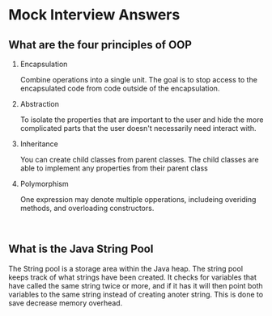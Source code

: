 # Mock Interview Answers
## What are the four principles of OOP
1. Encapsulation <br>
  
  
      Combine operations into a single unit. The goal is to stop access to the encapsulated code from code outside of the encapsulation.
  
  
2. Abstraction <br>
  
  
      To isolate the properties that are important to the user and hide the more complicated parts that the user doesn't necessarily need interact with.
  
  
3. Inheritance<br>
   
   
   You can create child classes from parent classes. The child classes are able to implement any properties from their parent class
   
   
4. Polymorphism <br>
    
    
    One expression may denote multiple opperations, includeing overiding methods, and overloading constructors.
    
   <br>
    
    
    
## What is the Java String Pool
   
   
   The String pool is a storage area within the Java heap. The string pool keeps track of what strings have been created. It checks for variables that have called the same string twice or more, and if
   it has it will then point both variables to the same string instead of creating anoter string. This is done to save decrease memory overhead. 
